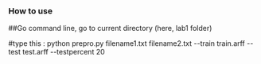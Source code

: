 ### How to use
##Go command line, go to current directory (here, lab1 folder)

#type this : python prepro.py filename1.txt filename2.txt --train train.arff --test test.arff --testpercent 20
